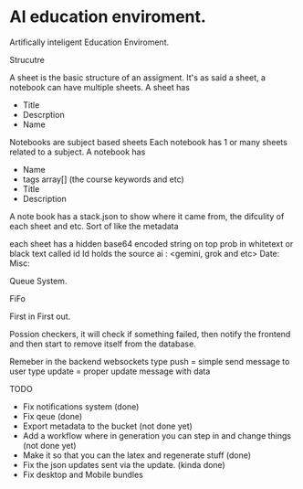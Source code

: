 # AI education enviroment.

Artifically inteligent Education Enviroment.


Strucutre

A sheet is the basic structure of an assigment.
It's as said a sheet, a notebook can have multiple sheets.
A sheet has
- Title
- Descrption
- Name

Notebooks are subject based sheets
Each notebook has 1 or many sheets related to a subject.
A notebook has
- Name
- tags array[] (the course keywords and etc)
- Title
- Description

A note book has a stack.json to show where it came from, the difculity of each sheet and etc. Sort of like the metadata

each sheet has a hidden base64 encoded string on top prob in whitetext or black text called id
Id holds the 
source ai : <gemini, grok and etc>
Date: <date it was created>
Misc: <misc data>


Queue System.

FiFo

First in First out. 

Possion checkers, it will check if something failed, then notify the frontend and then start to remove itself from the database. 



Remeber
in the backend websockets
type push = simple send message to user
type update = proper update message with data



TODO
- Fix notifications system (done)
- Fix qeue (done)
- Export metadata to the bucket (not done yet)
- Add a workflow where in generation you can step in and change things (not done yet)
- Make it so that you can the latex and regenerate stuff (done)
- Fix the json updates sent via the update. (kinda done)
- Fix desktop and Mobile bundles



